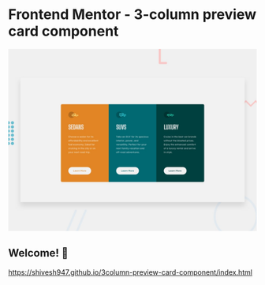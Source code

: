# Frontend Mentor - 3-column preview card component

![Design preview for the 3-column preview card component coding challenge](./design/desktop-preview.jpg)

## Welcome! 👋

https://shivesh947.github.io/3column-preview-card-component/index.html
